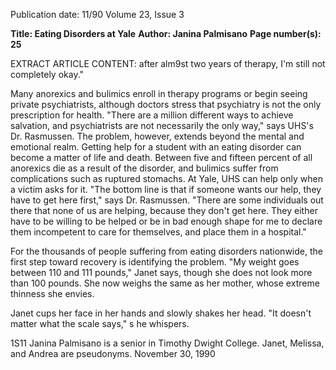 Publication date: 11/90
Volume 23, Issue 3

**Title: Eating Disorders at Yale**
**Author: Janina Palmisano**
**Page number(s): 25**

EXTRACT ARTICLE CONTENT:
after alm9st two years of therapy, I'm 
still not completely okay." 


Many anorexics and bulimics enroll in 
therapy programs or begin seeing private 
psychiatrists, although doctors stress that 
psychiatry is not the only prescription for 
health. "There are a million different ways 
to achieve salvation, and psychiatrists are 
not necessarily the only way," says UHS's 
Dr. Rasmussen. The problem, however, 
extends beyond the mental and emotional 
realm. Getting help for a student with an 
eating disorder can become a matter of life 
and death. Between five and fifteen percent 
of all anorexics die as a result of the 
disorder, and bulimics suffer from 
complications such as ruptured stomachs. 
At Yale, UHS can help only when a 
victim asks for it. "The bottom line is that if 
someone wants our help, they have to get 
here first," says Dr. Rasmussen. "There are 
some individuals out there that none of us 
are helping, because they don't get here. 
They either have to be willing to be helped 
or be in bad enough shape for me to declare 
them incompetent to care for themselves, 
and place them in a hospital." 

For the 
thousands of people suffering from eating 
disorders nationwide, the first step toward 
recovery is identifying the problem. 
"My weight goes between 110 and 
111 pounds," Janet says, though she 
does not look more than 100 pounds. 
She now weighs the same as her 
mother, whose extreme thinness she 
envies. 

Janet cups her face in her hands 
and slowly shakes her head. "It doesn't 
matter what the scale says," s he 
whispers. 

1S11 
Janina Palmisano is a senior in Timothy 
Dwight College. 
Janet, Melissa, and Andrea are pseudonyms. 
November 30, 1990